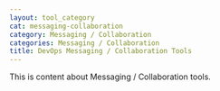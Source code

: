 ```yaml
---
layout: tool_category
cat: messaging-collaboration
category: Messaging / Collaboration
categories: Messaging / Collaboration
title: DevOps Messaging / Collaboration Tools
---
```

This is content about Messaging / Collaboration tools.